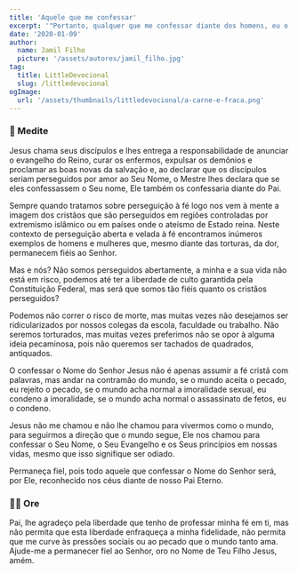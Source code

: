 ```yaml
---
title: 'Aquele que me confessar'
excerpt: '"Portanto, qualquer que me confessar diante dos homens, eu o confessarei diante de meu Pai, que está nos céus" – Mateus 10.32'
date: '2020-01-09'
author:
  name: Jamil Filho
  picture: '/assets/autores/jamil_filho.jpg'
tag:
  title: LittleDevocional
  slug: /littledevocional
ogImage:
  url: '/assets/thumbnails/littledevocional/a-carne-e-fraca.png'
---
```


### 📖 Medite

Jesus chama seus discípulos e lhes entrega a responsabilidade de anunciar o evangelho do Reino, curar os enfermos, expulsar os demônios e proclamar as boas novas da salvação e, ao declarar que os discípulos seriam perseguidos por amor ao Seu Nome, o Mestre lhes declara que se eles confessassem o Seu nome, Ele também os confessaria diante do Pai.

Sempre quando tratamos sobre perseguição à fé logo nos vem à mente a imagem dos cristãos que são perseguidos em regiões controladas por extremismo islâmico ou em países onde o ateísmo de Estado reina. Neste contexto de perseguição aberta e velada à fé encontramos inúmeros exemplos de homens e mulheres que, mesmo diante das torturas, da dor, permanecem fiéis ao Senhor.

Mas e nós? Não somos perseguidos abertamente, a minha e a sua vida não está em risco, podemos até ter a liberdade de culto garantida pela Constituição Federal, mas será que somos tão fiéis quanto os cristãos perseguidos?

Podemos não correr o risco de morte, mas muitas vezes não desejamos ser ridicularizados por nossos colegas da escola, faculdade ou trabalho. Não seremos torturados, mas muitas vezes preferimos não se opor à alguma ideia pecaminosa, pois não queremos ser tachados de quadrados, antiquados.

O confessar o Nome do Senhor Jesus não é apenas assumir a fé cristã com palavras, mas andar na contramão do mundo, se o mundo aceita o pecado, eu rejeito o pecado, se o mundo acha normal a imoralidade sexual, eu condeno a imoralidade, se o mundo acha normal o assassinato de fetos, eu o condeno.

Jesus não me chamou e não lhe chamou para vivermos como o mundo, para seguirmos a direção que o mundo segue, Ele nos chamou para confessar o Seu Nome, o Seu Evangelho e os Seus princípios em nossas vidas, mesmo que isso signifique ser odiado.


Permaneça fiel, pois todo aquele que confessar o Nome do Senhor será, por Ele, reconhecido nos céus diante de nosso Pai Eterno.

### 🙏🏻 Ore

Pai, lhe agradeço pela liberdade que tenho de professar minha fé em ti, mas não permita que esta liberdade enfraqueça a minha fidelidade, não permita que me curve às pressões sociais ou ao pecado que o mundo tanto ama. Ajude-me a permanecer fiel ao Senhor, oro no Nome de Teu Filho Jesus, amém.